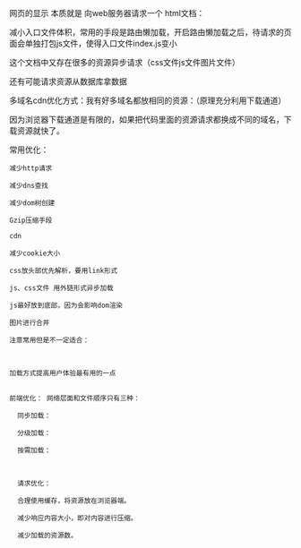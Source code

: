 
  网页的显示 本质就是 向web服务器请求一个 html文档：

  减小入口文件体积，常用的手段是路由懒加载，开启路由懒加载之后，待请求的页面会单独打包js文件，使得入口文件index.js变小

  这个文档中又存在很多的资源异步请求（css文件js文件图片文件）

  还有可能请求资源从数据库拿数据



  多域名cdn优化方式：我有好多域名都放相同的资源：（原理充分利用下载通道）

  因为浏览器下载通道是有限的，如果把代码里面的资源请求都换成不同的域名，下载资源就快了。

  

  常用优化：

    减少http请求

    减少dns查找

    减少dom树创建

    Gzip压缩手段

    cdn

    减少cookie大小

    css放头部优先解析，要用link形式

    js、css文件 用外链形式异步加载

    js最好放到底部，因为会影响dom渲染

    图片进行合并

    注意常用但是不一定适合：



    加载方式提高用户体验最有用的一点


    前端优化： 网络层面和文件顺序只有三种：

      同步加载：

      分级加载：

      按需加载：



      请求优化：

      合理使用缓存，将资源放在浏览器端。

      减少响应内容大小，即对内容进行压缩。

      减少加载的资源数。

